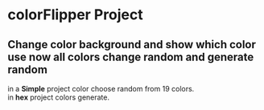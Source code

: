 # colorFlipper Project

## Change color background and show which color use now all colors change random and generate random 

in a **Simple** project color choose random from 19 colors.  
in **hex** project colors generate.

